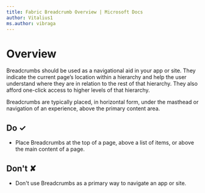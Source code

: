 ```yaml
---
title: Fabric Breadcrumb Overview | Microsoft Docs
author: Vitalius1
ms.author: vibraga
---
```


# Overview
Breadcrumbs should be used as a navigational aid in your app or site. They indicate the current page’s location within a hierarchy and help the user understand where they are in relation to the rest of that hierarchy. They also afford one-click access to higher levels of that hierarchy.

Breadcrumbs are typically placed, in horizontal form, under the masthead or navigation of an experience, above the primary content area.


## Do &#10003;
- Place Breadcrumbs at the top of a page, above a list of items, or above the main content of a page.

## Don't &#10008;
- Don't use Breadcrumbs as a primary way to navigate an app or site.